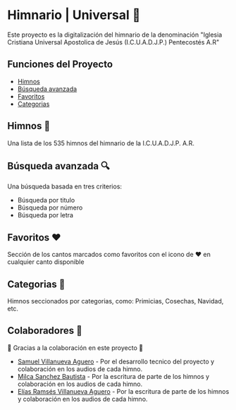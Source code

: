 # Himnario | Universal 📖

Este proyecto es la digitalización del himnario de la denominación "Iglesia Cristiana Universal Apostolica de Jesús (I.C.U.A.D.J.P.) Pentecostés A.R"

## Funciones del Proyecto 
- [Himnos](#himnos-)
- [Búsqueda avanzada](#búsqueda-avanzada-)
- [Favoritos](#favoritos-%EF%B8%8F)
- [Categorias](#categorias-)

## Himnos 📜

Una lista de los 535 himnos del himnario de la I.C.U.A.D.J.P. A.R.

## Búsqueda avanzada 🔍

Una búsqueda basada en tres criterios:
- Búsqueda por titulo
- Búsqueda por número
- Búsqueda por letra

## Favoritos ❤️

Sección de los cantos marcados como favoritos con el icono de ❤️ en cualquier canto disponible

## Categorias 📂

Himnos seccionados por categorias, como: Primicias, Cosechas, Navidad, etc.

## Colaboradores 🤝

🚀 Gracias a la colaboración en este proyecto 🚀

- [Samuel Villanueva Aguero](https://www.linkedin.com/in/samuel-villanueva-aguero-05b205370/) - Por el desarrollo tecnico del proyecto y colaboración en los audios de cada himno.
- [Milca Sanchez Bautista](https://www.facebook.com/profile.php?id=100076566248650) - Por la escritura de parte de los himnos y colaboración en los audios de cada himno.
- [Elías Ramsés Villanueva Aguero](https://www.facebook.com/EliasRamsesVillanueva) - Por la escritura de parte de los himnos y colaboración en los audios de cada himno.
